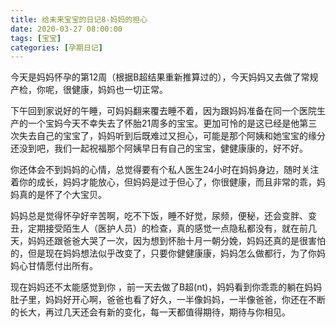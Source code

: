 ```yaml
---
title: 给未来宝宝的日记8-妈妈的担心
date: 2020-03-27 08:00:00
tags: [宝宝]
categories: [孕期日记]
---
```


今天是妈妈怀孕的第12周（根据B超结果重新推算过的），今天妈妈又去做了常规产检，你呢，很健康，妈妈也一切正常。

<!--more-->

下午回到家说好的午睡，可妈妈翻来覆去睡不着，因为跟妈妈准备在同一个医院生产的一个宝妈今天不幸失去了怀胎21周多的宝宝。更加可怜的是这已经是他第三次失去自己的宝宝了，妈妈听到后既难过又担心，可能是那个阿姨和她宝宝的缘分还没到吧，我们一起祝福那个阿姨早日有自己的宝宝，健健康康的，好不好。

你还体会不到妈妈的心情，总觉得要有个私人医生24小时在妈妈身边，随时关注着你的成长，妈妈才能放心，但妈妈是过于但心了，你很健康，而且非常的乖，妈妈真的是怀了个大宝贝。

妈妈总是觉得怀孕好辛苦啊，吃不下饭，睡不好觉，尿频，便秘，还会变胖、变丑，定期接受陌生人（医护人员）的检查，真的感觉一点隐私都没有，就在前几天，妈妈还跟爸爸大哭了一次，因为想到怀胎十月一朝分娩，妈妈还真的是很害怕的，但是现在妈妈想法似乎改变了，只要你健健康康，妈妈怎么做都行，为了你妈妈心甘情愿付出所有。

现在妈妈还不太能感觉到你 ，前一天去做了B超(nt)，妈妈看到你乖乖的躺在妈妈肚子里，妈妈好开心啊，爸爸也看了好久，一半像妈妈，一半像爸爸，你还在不断的长大，再过几天还会有新的变化，每一天都值得期待，期待与你相见。